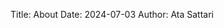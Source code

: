 Title: About
Date: 2024-07-03
Author: Ata Sattari



<!-- <center>   <img src="../posts/pictures/image.png" alt="Distribution according to a Gaussian function" width="500"> </center> -->

<!-- ![alt text](../pictures/Ata.png) -->


